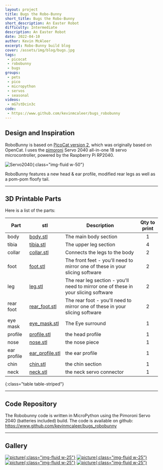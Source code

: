 ```yaml
---
layout: project
title: Bugs the Robo-Bunny
short_title: Bugs the Robo-Bunny
short_description: An Easter Robot
difficulty: Intermediate
description: An Easter Robot
date: 2022-04-10
author: Kevin McAleer
excerpt: Robo-Bunny build blog
cover: /assets/img/blog/bugs.jpg
tags:
 - picocat
 - robobunny
 - bugs
groups:
 - pets
 - pico
 - micropython
 - servos 
 - seasonal
videos:
 - mG7stDcin3c
code: 
 - https://www.github.com/kevinmcaleer/bugs_robobunny
---
```


## Design and Inspiration

RoboBunny is based on [PicoCat version 2](/blog/picocat-v2.html), which was originally based on OpenCat. I uses the [pimoroni](https://www.pimoroni.com/servo2040) Servo 2040 all-in-one 18 servo microcontroller, powered by the Raspberry Pi RP2040.

![Servo2040](/assets/img/blog/servo2040.jpg){:class="img-fluid w-50"}

RoboBunny features a new head & ear profile, modified rear legs as well as a pom-pom floofy tail.

---

## 3D Printable Parts

Here is a list of the parts:

Part | stl | Description | Qty to print
---|---|---|:-:
body | [body.stl](/assets/stl/bugs/body.stl) | The main body section | 1
tibia | [tibia.stl](/assets/stl/bugs/tibia.stl) | The upper leg section | 4
collar | [collar.stl](/assets/stl/bugs/collar.stl) | Connects the legs to the body | 2
foot | [foot.stl](/assets/stl/bugs/foot.stl) | The front feet - you'll need to mirror one of these in your slicing software | 2
leg | [leg.stl](/assets/stl/bugs/leg.stl) | The rear leg section - you'll need to mirror one of these in your slicing software | 2
rear foot | [rear_foot.stl](/assets/stl/bugs/rear_foot.stl) | The rear foot - you'll need to mirror one of these in your slicing software | 2
eye mask | [eye_mask.stl](/assets/stl/bugs/eye_mask.stl) | The Eye surround | 1
profile | [profile.stl](/assets/stl/bugs/profile.stl) | the head profile | 1
nose | [nose.stl](/assets/stl/bugs/nose.stl) | the nose piece | 1
ear profile | [ear_profile.stl](/assets/stl/bugs/ear_profile.stl) | the ear profile | 1
chin | [chin.stl](/assets/stl/bugs/chin.stl) | the chin section | 1
neck | [neck.stl](/assets/stl/bugs/neck.stl) | the neck servo connector | 1
{:class="table table-striped"}

---

## Code Repository

The Robobunny code is written in MicroPython using the Pimoroni Servo 2040 (batteries included) build.
The code is available on github: <https://www.github.com/kevinmcaleer/bugs_robobunny>

---

## Gallery

[![picture](/assets/img/blog/bugs/bunny.png){:class="img-fluid w-25"}](/assets/img/blog/bugs/bunny.png)
[![picture](/assets/img/blog/bugs/foot.png){:class="img-fluid w-25"}](/assets/img/blog/bugs/foot.png)
[![picture](/assets/img/blog/bugs/tibia.png){:class="img-fluid w-25"}](/assets/img/blog/bugs/tibia.png)
[![picture](/assets/img/blog/bugs/head_assembly.png){:class="img-fluid w-25"}](/assets/img/blog/bugs/head_assembly.png)
